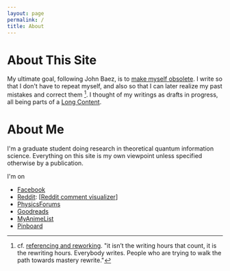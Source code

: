 ```yaml
---
layout: page
permalink: /
title: About
---
```


# About This Site

 My ultimate goal, following John Baez, is to [make myself obsolete](http://math.ucr.edu/home/baez/TWF.html). I write so that I don't have to repeat myself, and also so that I can later realize my past mistakes and correct them [^1]. I thought of my writings as drafts in progress, all being parts of a [Long Content](http://www.gwern.net/About#long-content).

# About Me

I'm a graduate student doing research in theoretical quantum information science. Everything on this site is my own viewpoint unless specified otherwise by a publication.

I'm on

- [Facebook](https://www.facebook.com/ninnattom.dangniam)
- [Reddit](https://www.reddit.com/user/WhataBeautifulPodunk/): [[Reddit comment visualizer](http://www.roadtolarissa.com/javascript/reddit-comment-visualizer/)]
- [PhysicsForums](https://www.physicsforums.com/members/truecrimson.187431/)
- [Goodreads](https://www.goodreads.com/user/show/7160064-tom)
- [MyAnimeList](http://myanimelist.net/profile/Truecrimson)
- [Pinboard](https://pinboard.in/u:ninnat)

[^1]: cf. [referencing and reworking](http://www.ribbonfarm.com/2011/08/19/the-calculus-of-grit/). "it isn’t the writing hours that count, it is the rewriting hours. Everybody writes. People who are trying to walk the path towards mastery rewrite."

